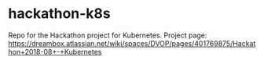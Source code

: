 # hackathon-k8s

Repo for the Hackathon project for Kubernetes.
Project page: https://dreambox.atlassian.net/wiki/spaces/DVOP/pages/401769875/Hackathon+2018-08+-+Kubernetes